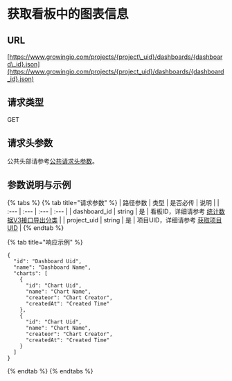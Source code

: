 # 获取看板中的图表信息

## URL

[https://www.growingio.com/projects/{project\_uid}/dashboards/{dashboard\_id}.json](https://www.growingio.com/projects/{project_uid}/dashboards/{dashboard_id}.json)

## 请求类型

GET

## 请求头参数

公共头部请参考[公共请求头参数](../../authenticate.md)。

## 参数说明与示例

{% tabs %}
{% tab title="请求参数" %}
| 路径参数 | 类型 | 是否必传 | 说明 |
| :--- | :--- | :--- | :--- |
| dashboard\_id | string | 是 | 看板ID，详细请参考 [统计数据V3接口导出分类](../../statistics-api-v3/overview.md#tong-ji-shu-ju-dao-chu-fen-lei-2) |
| project\_uid | string | 是 | 项目UID，详细请参考 [获取项目UID](../../../../product-manual/projectmange/projectmange/get-uid.md) |
{% endtab %}

{% tab title="响应示例" %}
```text
{
  "id": "Dashboard Uid",
  "name": "Dashboard Name",
  "charts": [
    {
      "id": "Chart Uid",
      "name": "Chart Name",
      "createor": "Chart Creator",
      "createdAt": "Created Time"
    },
    {
      "id": "Chart Uid",
      "name": "Chart Name",
      "createor": "Chart Creator",
      "createdAt": "Created Time"
    }
  ]
}
```
{% endtab %}
{% endtabs %}

